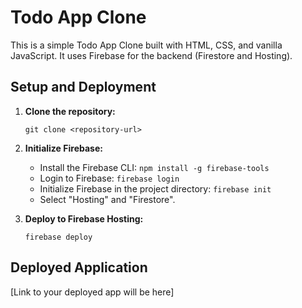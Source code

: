 # Todo App Clone

This is a simple Todo App Clone built with HTML, CSS, and vanilla JavaScript. It uses Firebase for the backend (Firestore and Hosting).

## Setup and Deployment

1.  **Clone the repository:**

    ```
    git clone <repository-url>
    ```

2.  **Initialize Firebase:**

    *   Install the Firebase CLI: `npm install -g firebase-tools`
    *   Login to Firebase: `firebase login`
    *   Initialize Firebase in the project directory: `firebase init`
    *   Select "Hosting" and "Firestore".

3.  **Deploy to Firebase Hosting:**

    ```
    firebase deploy
    ```

## Deployed Application

[Link to your deployed app will be here]

